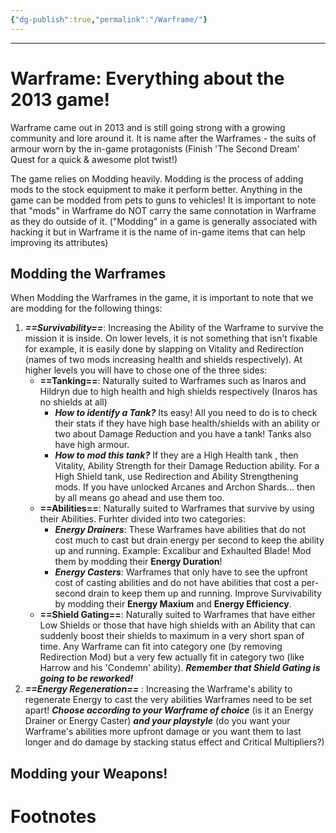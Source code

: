 ```yaml
---
{"dg-publish":true,"permalink":"/Warframe/"}
---
```


---
# Warframe: Everything about the 2013 game!
Warframe came out in 2013 and is still going strong with a growing community and lore around it.
It is name after the Warframes - the suits of armour worn by the in-game protagonists (Finish 'The Second Dream' Quest for a quick & awesome plot twist!)

The game relies on Modding heavily.
Modding is the process of adding mods to the stock equipment to make it perform better.
Anything in the game can be modded from pets to guns to vehicles!
It is important to note that "mods" in Warframe do NOT carry the same connotation in Warframe as they do outside of it. ("Modding" in a game is generally associated with hacking it but in Warframe it is the name of in-game items that can help improving its attributes)

## Modding the Warframes
When Modding the Warframes in the game, it is important to note that we are modding for the following things:
1. ***==Survivability==***: Increasing the Ability of the Warframe to survive the mission it is inside. On lower levels, it is not something that isn't fixable for example, it is easily done by slapping on Vitality and Redirection (names of two mods increasing health and shields respectively). At higher levels you will have to chose one of the three sides:
	- **==Tanking==**: Naturally suited to Warframes such as Inaros and Hildryn due to high health and high shields respectively (Inaros has no shields at all)
		- ***How to identify a Tank?*** Its easy! All you need to do is to check their stats if they have high base health/shields with an ability or two about Damage Reduction and you have a tank! Tanks also have high armour.
		- ***How to mod this tank?*** If they are a High Health tank , then Vitality, Ability Strength for their Damage Reduction ability. For a High Shield tank, use Redirection and Ability Strengthening mods. If you have unlocked Arcanes and Archon Shards... then by all means go ahead and use them too.
	- **==Abilities==**: Naturally suited to Warframes that survive by using their Abilities. Furhter divided into two categories:
		- ***Energy Drainers***: These Warframes have abilities that do not cost much to cast but drain energy per second to keep the ability up and running. Example: Excalibur and Exhaulted Blade! Mod them by modding their **Energy Duration**!
		- ***Energy Casters***: Warframes that only have to see the upfront cost of casting abilities and do not have abilities that cost a per-second drain to keep them up and running. Improve Survivability by modding their **Energy Maxium** and **Energy Efficiency**.
	- **==Shield Gating==**: Naturally suited to Warframes that have either Low Shields or those that have high shields with an Ability that can suddenly boost their shields to maximum in a very short span of time. Any Warframe can fit into category one (by removing Redirection Mod) but a very few actually fit in category two (like Harrow and his 'Condemn' ability). ***Remember that Shield Gating is going to be reworked!***
2. ***==Energy Regeneration==*** : Increasing the Warframe's ability to regenerate Energy to cast the very abilities Warframes need to be set apart! ***Choose according to your Warframe of choice*** (is it an Energy Drainer or Energy Caster) ***and your playstyle*** (do you want your Warframe's abilities more upfront damage or you want them to last longer and do damage by stacking status effect and Critical Multipliers?)

## Modding your Weapons!


# Footnotes